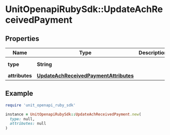 # UnitOpenapiRubySdk::UpdateAchReceivedPayment

## Properties

| Name | Type | Description | Notes |
| ---- | ---- | ----------- | ----- |
| **type** | **String** |  | [default to &#39;achReceivedPayment&#39;] |
| **attributes** | [**UpdateAchReceivedPaymentAttributes**](UpdateAchReceivedPaymentAttributes.md) |  |  |

## Example

```ruby
require 'unit_openapi_ruby_sdk'

instance = UnitOpenapiRubySdk::UpdateAchReceivedPayment.new(
  type: null,
  attributes: null
)
```

